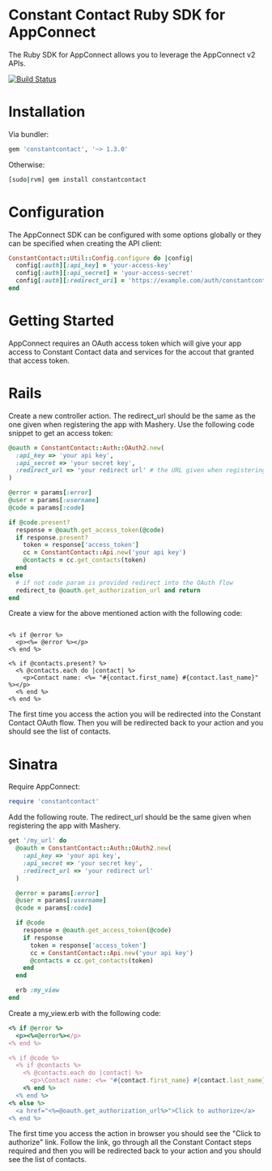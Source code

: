 Constant Contact Ruby SDK for AppConnect
====

The Ruby SDK for AppConnect allows you to leverage the AppConnect v2 APIs.

[![Build Status](https://travis-ci.org/constantcontact/ruby-sdk.png)](https://travis-ci.org/constantcontact/ruby-sdk)

Installation
====
Via bundler:
```ruby
gem 'constantcontact', '~> 1.3.0'
```
Otherwise:
```bash
[sudo|rvm] gem install constantcontact
```

Configuration
====
The AppConnect SDK can be configured with some options globally or they can be specified when creating the API client:
```ruby
ConstantContact::Util::Config.configure do |config|
  config[:auth][:api_key] = 'your-access-key'
  config[:auth][:api_secret] = 'your-access-secret'
  config[:auth][:redirect_uri] = 'https://example.com/auth/constantcontact'
end
```        

Getting Started
====
AppConnect requires an OAuth access token which will give your app access to Constant Contact data and services for the accout that granted that access token.

Rails
=====
Create a new controller action.  The redirect_url should be the same as the one given when registering the app with Mashery. Use the following code snippet to get an access token:
```ruby
@oauth = ConstantContact::Auth::OAuth2.new(
  :api_key => 'your api key',
  :api_secret => 'your secret key',
  :redirect_url => 'your redirect url' # the URL given when registering your app with Mashery.
)

@error = params[:error]
@user = params[:username]
@code = params[:code]

if @code.present?
  response = @oauth.get_access_token(@code)
  if response.present?
    token = response['access_token']
    cc = ConstantContact::Api.new('your api key')
    @contacts = cc.get_contacts(token)
  end
else
  # if not code param is provided redirect into the OAuth flow
  redirect_to @oauth.get_authorization_url and return
end
```

Create a view for the above mentioned action with the following code:
```erb

<% if @error %>
  <p><%= @error %></p>
<% end %>

<% if @contacts.present? %>
  <% @contacts.each do |contact| %>
    <p>Contact name: <%= "#{contact.first_name} #{contact.last_name}" %></p>
  <% end %>
<% end %>
```

The first time you access the action you will be redirected into the Constant Contact OAuth flow.
Then you will be redirected back to your action and you should see the list of contacts.

Sinatra
=====
Require AppConnect:
```ruby
require 'constantcontact'
```

Add the following route.  The redirect_url should be the same given when registering the app with Mashery.
```ruby
get '/my_url' do
  @oauth = ConstantContact::Auth::OAuth2.new(
    :api_key => 'your api key',
    :api_secret => 'your secret key',
    :redirect_url => 'your redirect url'
  )

  @error = params[:error]
  @user = params[:username]
  @code = params[:code]

  if @code
    response = @oauth.get_access_token(@code)
    if response
      token = response['access_token']
      cc = ConstantContact::Api.new('your api key')
      @contacts = cc.get_contacts(token)
    end
  end

  erb :my_view
end
```

Create a my_view.erb with the following code:
```ruby
<% if @error %>
  <p><%=@error%></p>
<% end %>

<% if @code %>
  <% if @contacts %>
    <% @contacts.each do |contact| %>
      <p>\Contact name: <%= "#{contact.first_name} #{contact.last_name}" %></p>
    <% end %>
  <% end %>
<% else %>
  <a href="<%=@oauth.get_authorization_url%>">Click to authorize</a>
<% end %>
```

The first time you access the action in browser you should see the "Click to authorize" link.
Follow the link, go through all the Constant Contact steps required 
and then you will be redirected back to your action and you should see the list of contacts.
